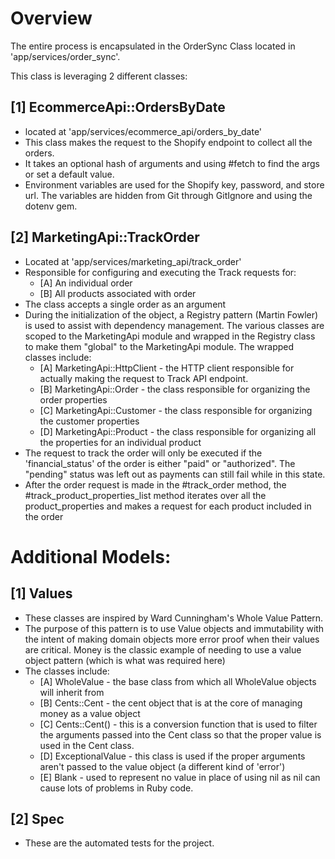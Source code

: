 # Overview

The entire process is encapsulated in the OrderSync Class located in
'app/services/order_sync'.

This class is leveraging 2 different classes:

## [1] EcommerceApi::OrdersByDate
  - located at 'app/services/ecommerce_api/orders_by_date'
  - This class makes the request to the Shopify endpoint to collect all the orders.
  - It takes an optional hash of arguments and using #fetch to find the args or set a
  default value.
  - Environment variables are used for the Shopify key, password, and store url.  The
  variables are hidden from Git through GitIgnore and using the dotenv gem.

## [2] MarketingApi::TrackOrder
  - Located at 'app/services/marketing_api/track_order'
  - Responsible for configuring and executing the Track requests for:
    - [A] An individual order
    - [B] All products associated with order
  - The class accepts a single order as an argument
  - During the initialization of the object, a Registry pattern (Martin Fowler) is used
  to assist with dependency management. The various classes are scoped to the
  MarketingApi module and wrapped in the Registry class to make them "global" to the
  MarketingApi module. The wrapped classes include:
    - [A] MarketingApi::HttpClient - the HTTP client responsible for actually making the
    request to Track API endpoint.
    - [B] MarketingApi::Order - the class responsible for organizing the order properties
    - [C] MarketingApi::Customer - the class responsible for organizing the customer
    properties
    - [D] MarketingApi::Product - the class responsible for organizing all the properties
    for an individual product
  - The request to track the order will only be executed if the 'financial_status' of the
  order is either "paid" or "authorized".  The "pending" status was left out as payments
  can still fail while in this state.
  - After the order request is made in the #track_order method, the
  #track_product_properties_list method iterates over all the product_properties
  and makes a request for each product included in the order

# Additional Models:

## [1] Values
  - These classes are inspired by Ward Cunningham's Whole Value Pattern.
  - The purpose of this pattern is to use Value objects and immutability with the intent
  of making domain objects more error proof when their values are critical.  Money is the
  classic example of needing to use a value object pattern (which is what was required
  here)
  - The classes include:
    - [A] WholeValue - the base class from which all WholeValue objects will inherit from
    - [B] Cents::Cent - the cent object that is at the core of managing money as a value
    object
    - [C] Cents::Cent() - this is a conversion function that is used to filter the
    arguments passed into the Cent class so that the proper value is used in the Cent
    class.
    - [D] ExceptionalValue - this class is used if the proper arguments aren't passed
    to the value object (a different kind of 'error')
    - [E] Blank - used to represent no value in place of using nil as nil can cause lots of
    problems in Ruby code.

## [2] Spec
  - These are the automated tests for the project.
